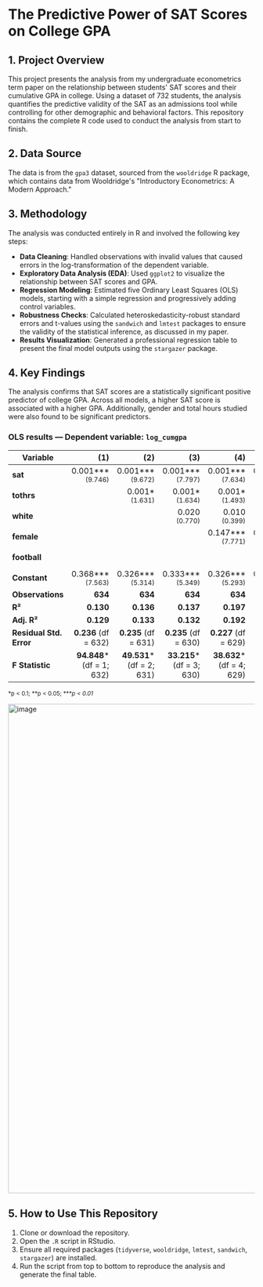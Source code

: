 # The Predictive Power of SAT Scores on College GPA

## 1. Project Overview

This project presents the analysis from my undergraduate econometrics term paper on the relationship between students' SAT scores and their cumulative GPA in college. Using a dataset of 732 students, the analysis quantifies the predictive validity of the SAT as an admissions tool while controlling for other demographic and behavioral factors. This repository contains the complete R code used to conduct the analysis from start to finish.

## 2. Data Source

The data is from the `gpa3` dataset, sourced from the `wooldridge` R package, which contains data from Wooldridge's "Introductory Econometrics: A Modern Approach."

## 3. Methodology

The analysis was conducted entirely in R and involved the following key steps:
* **Data Cleaning**: Handled observations with invalid values that caused errors in the log-transformation of the dependent variable.
* **Exploratory Data Analysis (EDA)**: Used `ggplot2` to visualize the relationship between SAT scores and GPA.
* **Regression Modeling**: Estimated five Ordinary Least Squares (OLS) models, starting with a simple regression and progressively adding control variables.
* **Robustness Checks**: Calculated heteroskedasticity-robust standard errors and t-values using the `sandwich` and `lmtest` packages to ensure the validity of the statistical inference, as discussed in my paper.
* **Results Visualization**: Generated a professional regression table to present the final model outputs using the `stargazer` package.

## 4. Key Findings

The analysis confirms that SAT scores are a statistically significant positive predictor of college GPA. Across all models, a higher SAT score is associated with a higher GPA. Additionally, gender and total hours studied were also found to be significant predictors.

### OLS results — Dependent variable: `log_cumgpa`

| Variable | (1) | (2) | (3) | (4) | (5) |
|---|---:|---:|---:|---:|---:|
| **sat** | 0.001***<br><sub>(9.746)</sub> | 0.001***<br><sub>(9.672)</sub> | 0.001***<br><sub>(7.797)</sub> | 0.001***<br><sub>(7.634)</sub> | 0.001***<br><sub>(7.848)</sub> |
| **tothrs** |  | 0.001*<br><sub>(1.631)</sub> | 0.001*<br><sub>(1.634)</sub> | 0.001*<br><sub>(1.493)</sub> | 0.001*<br><sub>(1.489)</sub> |
| **white** |  |  | 0.020<br><sub>(0.770)</sub> | 0.010<br><sub>(0.399)</sub> | 0.020<br><sub>(0.758)</sub> |
| **female** |  |  |  | 0.147***<br><sub>(7.771)</sub> | 0.164***<br><sub>(7.933)</sub> |
| **football** |  |  |  |  | 0.042*<br><sub>(1.689)</sub> |
| **Constant** | 0.368***<br><sub>(7.563)</sub> | 0.326***<br><sub>(5.314)</sub> | 0.333***<br><sub>(5.349)</sub> | 0.326***<br><sub>(5.293)</sub> | 0.285***<br><sub>(4.358)</sub> |
| **Observations** | **634** | **634** | **634** | **634** | **634** |
| **R²** | **0.130** | **0.136** | **0.137** | **0.197** | **0.202** |
| **Adj. R²** | **0.129** | **0.133** | **0.132** | **0.192** | **0.195** |
| **Residual Std. Error** | **0.236** (df = 632) | **0.235** (df = 631) | **0.235** (df = 630) | **0.227** (df = 629) | **0.226** (df = 628) |
| **F Statistic** | **94.848*** (df = 1; 632) | **49.531*** (df = 2; 631) | **33.215*** (df = 3; 630) | **38.632*** (df = 4; 629) | **31.757*** (df = 5; 628) |

<sub>*p &lt; 0.1; **p &lt; 0.05; ****p &lt; 0.01*</sub>

<img width="1207" height="997" alt="image" src="https://github.com/user-attachments/assets/57da072d-2bae-4c3f-a1db-2c0eabe4f8ba" />



## 5. How to Use This Repository

1.  Clone or download the repository.
2.  Open the `.R` script in RStudio.
3.  Ensure all required packages (`tidyverse`, `wooldridge`, `lmtest`, `sandwich`, `stargazer`) are installed.
4.  Run the script from top to bottom to reproduce the analysis and generate the final table.
